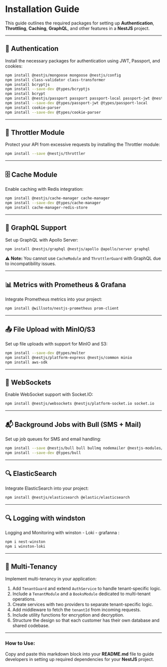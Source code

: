 # Installation Guide

This guide outlines the required packages for setting up **Authentication**, **Throttling**, **Caching**, **GraphQL**, and other features in a **NestJS** project.

---

## 🔐 Authentication
Install the necessary packages for authentication using JWT, Passport, and cookies:

```bash
npm install @nestjs/mongoose mongoose @nestjs/config
npm install class-validator class-transformer
npm install bcryptjs
npm install --save-dev @types/bcryptjs
npm install bcrypt
npm install @nestjs/passport passport passport-local passport-jwt @nestjs/jwt
npm install --save-dev @types/passport-jwt @types/passport-local
npm install cookie-parser
npm install --save-dev @types/cookie-parser
```

---

## 🚦 Throttler Module
Protect your API from excessive requests by installing the Throttler module:

```bash
npm install --save @nestjs/throttler
```

---

## 🗄️ Cache Module
Enable caching with Redis integration:

```bash
npm install @nestjs/cache-manager cache-manager
npm install --save-dev @types/cache-manager
npm install cache-manager-redis-store
```

---

## 🚀 GraphQL Support
Set up GraphQL with Apollo Server:

```bash
npm install @nestjs/graphql @nestjs/apollo @apollo/server graphql
```

⚠️ **Note:** You cannot use `CacheModule` and `ThrottlerGuard` with GraphQL due to incompatibility issues.

---

## 📊 Metrics with Prometheus & Grafana
Integrate Prometheus metrics into your project:

```bash
npm install @willsoto/nestjs-prometheus prom-client
```

---

## 📤 File Upload with MinIO/S3
Set up file uploads with support for MinIO and S3:

```bash
npm install --save-dev @types/multer
npm install @nestjs/platform-express @nestjs/common minio
npm install aws-sdk
```

---

## 📡 WebSockets
Enable WebSocket support with Socket.IO:

```bash
npm install @nestjs/websockets @nestjs/platform-socket.io socket.io
```

---

## 📬 Background Jobs with Bull (SMS + Mail)
Set up job queues for SMS and email handling:

```bash
npm install --save @nestjs/bull bull bullmq nodemailer @nestjs-modules/mailer twilio
npm install --save-dev @types/bull
```

---

## 🔍 ElasticSearch
Integrate ElasticSearch into your project:

```bash
npm install @nestjs/elasticsearch @elastic/elasticsearch
```

---

## 🔍 Logging with windston
Logging and Monitoring with winston - Loki - grafanna :

```bash
npm i nest-winston
npm i winston-loki
```

---

## 🏢 Multi-Tenancy
Implement multi-tenancy in your application:

1. Add `TenantGuard` and extend `AuthService` to handle tenant-specific logic.
2. Include a `TenantModule` and a `BooksModule` dedicated to multi-tenant operations.
3. Create services with two providers to separate tenant-specific logic.
4. Add middleware to fetch the `tenantId` from incoming requests.
5. Include utility functions for encryption and decryption.
6. Structure the design so that each customer has their own database and shared codebase.

---

### How to Use:
Copy and paste this markdown block into your **README.md** file to guide developers in setting up required dependencies for your **NestJS** project.
